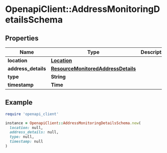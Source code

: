 # OpenapiClient::AddressMonitoringDetailsSchema

## Properties

| Name | Type | Description | Notes |
| ---- | ---- | ----------- | ----- |
| **location** | [**Location**](Location.md) |  | [optional] |
| **address_details** | [**ResourceMonitoredAddressDetails**](ResourceMonitoredAddressDetails.md) |  | [optional] |
| **type** | **String** |  | [optional] |
| **timestamp** | **Time** |  | [optional] |

## Example

```ruby
require 'openapi_client'

instance = OpenapiClient::AddressMonitoringDetailsSchema.new(
  location: null,
  address_details: null,
  type: null,
  timestamp: null
)
```

